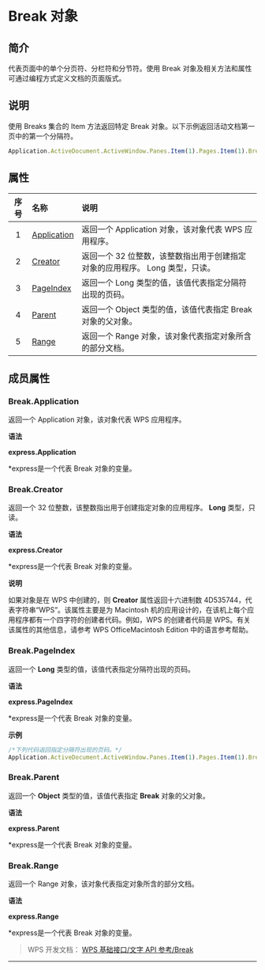 # Break 对象

## 简介

代表页面中的单个分页符、分栏符和分节符。使用 Break 对象及相关方法和属性 可通过编程方式定义文档的页面版式。

## 说明

使用 Breaks 集合的 Item 方法返回特定 Break 对象。以下示例返回活动文档第一页中的第一个分隔符。

``` JavaScript
Application.ActiveDocument.ActiveWindow.Panes.Item(1).Pages.Item(1).Breaks.Item(1)
```

## 属性

| 序号 | 名称                              | 说明                                                                         |
|:----:|:----------------------------------|:-----------------------------------------------------------------------------|
|  1   | [Application](#Break.Application) | 返回一个 Application 对象，该对象代表 WPS 应用程序。                         |
|  2   | [Creator](#Break.Creator)         | 返回一个 32 位整数，该整数指出用于创建指定对象的应用程序。 Long 类型，只读。 |
|  3   | [PageIndex](#Break.PageIndex)     | 返回一个 Long 类型的值，该值代表指定分隔符出现的页码。                       |
|  4   | [Parent](#Break.Parent)           | 返回一个 Object 类型的值，该值代表指定 Break 对象的父对象。                  |
|  5   | [Range](#Break.Range)             | 返回一个 Range 对象，该对象代表指定对象所含的部分文档。                      |

## 成员属性

### Break.Application

返回一个 Application 对象，该对象代表 WPS 应用程序。

**语法**

**express.Application**

\*express是一个代表 Break 对象的变量。

### Break.Creator

返回一个 32 位整数，该整数指出用于创建指定对象的应用程序。 **Long** 类型，只读。

**语法**

**express.Creator**

\*express是一个代表 Break 对象的变量。

**说明**

如果对象是在 WPS 中创建的，则 **Creator** 属性返回十六进制数 4D535744，代表字符串“WPS”。该属性主要是为 Macintosh 机的应用设计的，在该机上每个应用程序都有一个四字符的创建者代码。例如，WPS 的创建者代码是 WPS。有关该属性的其他信息，请参考 WPS OfficeMacintosh Edition 中的语言参考帮助。

### Break.PageIndex

返回一个 **Long** 类型的值，该值代表指定分隔符出现的页码。

**语法**

**express.PageIndex**

\*express是一个代表 Break 对象的变量。

**示例**

``` JavaScript
/*下列代码返回指定分隔符出现的页码。*/
Application.ActiveDocument.ActiveWindow.Panes.Item(1).Pages.Item(1).Breaks.Item(1).PageIndex
```

### Break.Parent

返回一个 **Object** 类型的值，该值代表指定 **Break** 对象的父对象。

**语法**

**express.Parent**

\*express是一个代表 Break 对象的变量。

### Break.Range

返回一个 Range 对象，该对象代表指定对象所含的部分文档。

**语法**

**express.Range**

\*express是一个代表 Break 对象的变量。

> WPS 开发文档： [WPS 基础接口/文字 API 参考/Break](https://qn.cache.wpscdn.cn/encs/doc/office_v19/index.htm)

------------------------------------------------------------------------
